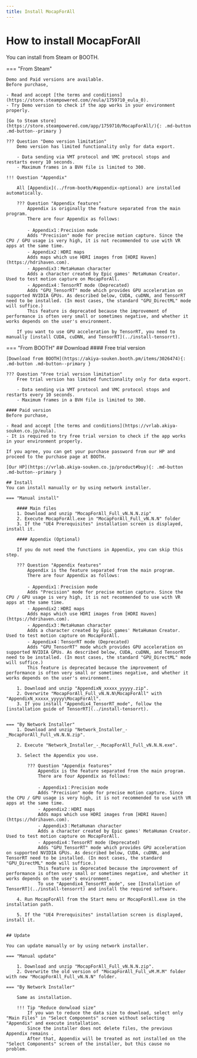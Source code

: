 ```yaml
---
title: Install MocapForAll
---
```


# How to install MocapForAll

You can install from Steam or BOOTH.

=== "From Steam"

    Demo and Paid versions are available.  
    Before purchase,  

    - Read and accept [the terms and conditions](https://store.steampowered.com//eula/1759710_eula_0).  
    - Try Demo version to check if the app works in your environment properly.  

    [Go to Steam store](https://store.steampowered.com/app/1759710/MocapForAll/){: .md-button .md-button--primary } 

    ??? Question "Demo version limitation"
        Demo version has limited functionality only for data export.

        - Data sending via VMT protocol and VMC protocol stops and restarts every 10 seconds.
        - Maximum frames in a BVH file is limited to 300.

    !!! Question "Appendix"

        All [Appendix](../from-booth/#appendix-optional) are installed automatically.  

        ??? Question "Appendix features"
            Appendix is originally the feature separated from the main program.  
            There are four Appendix as follows:

            - Appendix1：Precision mode  
            Adds "Precision" mode for precise motion capture. Since the CPU / GPU usage is very high, it is not recommended to use with VR apps at the same time.
            - Appendix2：HDRI maps  
            Adds maps which use HDRI images from [HDRI Haven](https://hdrihaven.com).  
            - Appendix3：MetaHuman character  
            Adds a character created by Epic games' MetaHuman Creator. Used to test motion capture on MocapForAll.
            - Appendix4：TensorRT mode (Deprecated)  
            Adds "GPU_TensorRT" mode which provides GPU acceleration on supported NVIDIA GPUs. As described below, CUDA, cuDNN, and TensorRT need to be installed. (In most cases, the standard "GPU_DirectML" mode will suffice.)
            This feature is deprecated because the improvement of performance is often very small or sometimes negative, and whether it works depends on the user's environment.

        If you want to use GPU acceleration by TensorRT, you need to manually [install CUDA, cuDNN, and TensorRT](../install-tensorrt).  

=== "From BOOTH"
    ## Download
    #### Free trial version

    [Download from BOOTH](https://akiya-souken.booth.pm/items/3026474){: .md-button .md-button--primary }  

    ??? Question "Free trial version limitation"
        Free trial version has limited functionality only for data export.

        - Data sending via VMT protocol and VMC protocol stops and restarts every 10 seconds.
        - Maximum frames in a BVH file is limited to 300.

    #### Paid version
    Before purchase,
    
    - Read and accept [the terms and conditions](https://vrlab.akiya-souken.co.jp/eula).  
    - It is required to try free trial version to check if the app works in your environment properly.  

    If you agree, you can get your purchase password from our HP and proceed to the purchase page at BOOTH.  

    [Our HP](https://vrlab.akiya-souken.co.jp/product#buy){: .md-button .md-button--primary }  

    ## Install
    You can install manually or by using network installer.  

    === "Manual install"

        #### Main files
        1. Download and unzip "MocapForAll_Full_vN.N.N.zip"
        2. Execute MocapForAll.exe in "MocapForAll_Full_vN.N.N" folder
        3. If the "UE4 Prerequisites" installation screen is displayed, install it.

        #### Appendix (Optional)

        If you do not need the functions in Appendix, you can skip this step.  

        ??? Question "Appendix features"
            Appendix is the feature separated from the main program.  
            There are four Appendix as follows:

            - Appendix1：Precision mode  
            Adds "Precision" mode for precise motion capture. Since the CPU / GPU usage is very high, it is not recommended to use with VR apps at the same time.
            - Appendix2：HDRI maps  
            Adds maps which use HDRI images from [HDRI Haven](https://hdrihaven.com).  
            - Appendix3：MetaHuman character  
            Adds a character created by Epic games' MetaHuman Creator. Used to test motion capture on MocapForAll.
            - Appendix4：TensorRT mode (Deprecated)  
            Adds "GPU_TensorRT" mode which provides GPU acceleration on supported NVIDIA GPUs. As described below, CUDA, cuDNN, and TensorRT need to be installed. (In most cases, the standard "GPU_DirectML" mode will suffice.)
            This feature is deprecated because the improvement of performance is often very small or sometimes negative, and whether it works depends on the user's environment.

        1. Download and unzip "AppendixN_xxxxx_yyyyy.zip".
        2. Overwrite "MocapForAll_Full_vN.N.N\MocapForAll" with "AppendixN_xxxxx_yyyyy\MocapForAll".
        3. If you install "Appendix4_TensorRT_mode", follow the [installation guide of TensorRT](../install-tensorrt).


    === "By Network Installer"
        1. Download and unzip "Network_Installer_-_MocapForAll_Full_vN.N.N.zip".

        2. Execute "Network_Installer_-_MocapForAll_Full_vN.N.N.exe".

        3. Select the Appendix you use.
        
            ??? Question "Appendix features"
                Appendix is the feature separated from the main program.  
                There are four Appendix as follows:

                - Appendix1：Precision mode  
                Adds "Precision" mode for precise motion capture. Since the CPU / GPU usage is very high, it is not recommended to use with VR apps at the same time.
                - Appendix2：HDRI maps  
                Adds maps which use HDRI images from [HDRI Haven](https://hdrihaven.com).  
                - Appendix3：MetaHuman character  
                Adds a character created by Epic games' MetaHuman Creator. Used to test motion capture on MocapForAll.
                - Appendix4：TensorRT mode (Deprecated)  
                Adds "GPU_TensorRT" mode which provides GPU acceleration on supported NVIDIA GPUs. As described below, CUDA, cuDNN, and TensorRT need to be installed. (In most cases, the standard "GPU_DirectML" mode will suffice.)  
                This feature is deprecated because the improvement of performance is often very small or sometimes negative, and whether it works depends on the user's environment.  
                To use "Appendix4_TensorRT_mode", see [Installation of TensorRT](../install-tensorrt) and install the required software.

        4. Run MocapForAll from the Start menu or MocapForAll.exe in the installation path.

        5. If the "UE4 Prerequisites" installation screen is displayed, install it.


    ## Update

    You can update manually or by using network installer.

    === "Manual update"

        1. Download and unzip "MocapForAll_Full_vN.N.N.zip".
        2. Overwrite the old version of "MocapForAll_Full_vM.M.M" folder with new "MocapForAll_Full_vN.N.N" folder.

    === "By Network Installer"

        Same as installation.

        !!! Tip "Reduce donwload size"
            If you wan to reduce the data size to download, select only "Main Files" in "Select Components" screen without selecting "Appendix" and execute installation.   
            Since the installer does not delete files, the previous Appendix remains .  
            After that, Appendix will be treated as not installed on the "Select Components" screen of the installer, but this cause no problem.